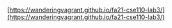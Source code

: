 [https://wanderingvagrant.github.io/fa21-cse110-lab3/](https://wanderingvagrant.github.io/fa21-cse110-lab3/)
